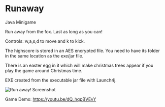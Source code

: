 # Runaway
Java Minigame

Run away from the fox. Last as long as you can! 

Controls: w,a,s,d to move and k to kick.

The highscore is stored in an AES encrypted file. You need to have its folder in the same location as the exe/jar file. 

There is an easter egg in it which will make christmas trees appear if you play the game around Christmas time.

EXE created from the executable jar file with Launch4j. 

![Run away! Screenshot](screenshot/screenshot.png?raw=true "Run away! Screenshot")

Game Demo: https://youtu.be/dQ_hqpBVEvY 
